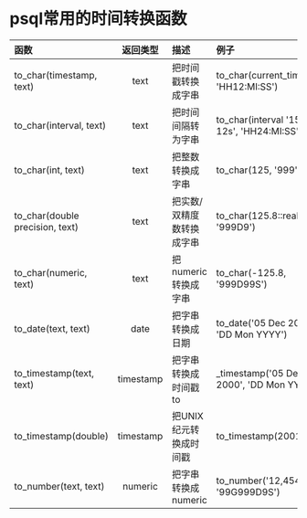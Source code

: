 # psql常用的时间转换函数

| 函数 | 返回类型 |描述|例子|
| :--- | :---: |:--- |:--- |
| to_char(timestamp, text) | text	|把时间戳转换成字串	|to_char(current_timestamp, 'HH12:MI:SS')|
|to_char(interval, text)	|text	|把时间间隔转为字串	|to_char(interval '15h 2m 12s', 'HH24:MI:SS')|
|to_char(int, text)	|text	|把整数转换成字串	|to_char(125, '999')
|to_char(double precision, text)	|text|	把实数/双精度数转换成字串	|to_char(125.8::real, '999D9')|
|to_char(numeric, text)	|text|	把numeric转换成字串|	to_char(-125.8, '999D99S')|
|to_date(text, text)	|date|	把字串转换成日期|	to_date('05 Dec 2000', 'DD Mon YYYY')|
|to_timestamp(text, text)	|timestamp|	把字串转换成时间戳	to|_timestamp('05 Dec 2000', 'DD Mon YYYY')
|to_timestamp(double)	|timestamp|	把UNIX纪元转换成时间戳|	to_timestamp(200120400)
|to_number(text, text)	|numeric|	把字串转换成numeric|	to_number('12,454.8-', '99G999D9S')|